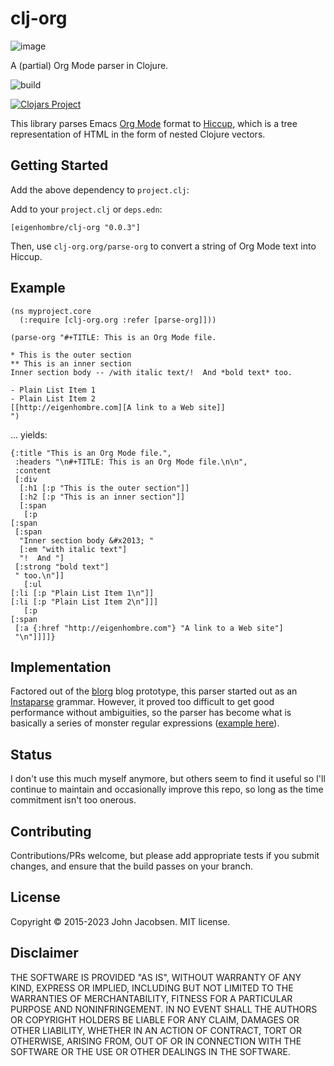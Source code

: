 # clj-org
![image](img/planetz.png)

A (partial) Org Mode parser in Clojure.

![build](https://github.com/eigenhombre/clj-org/actions/workflows/build.yml/badge.svg)

[![Clojars Project](http://clojars.org/clj-org/latest-version.svg)](http://clojars.org/clj-org)

This library parses Emacs [Org Mode](http://orgmode.org/) format to
[Hiccup](https://github.com/weavejester/hiccup), which is a tree
representation of HTML in the form of nested Clojure vectors.

## Getting Started

Add the above dependency to `project.clj`:

Add to your `project.clj` or `deps.edn`:

    [eigenhombre/clj-org "0.0.3"]

Then, use `clj-org.org/parse-org` to convert a string of Org Mode text into
Hiccup.

## Example

    (ns myproject.core
      (:require [clj-org.org :refer [parse-org]]))
    
    (parse-org "#+TITLE: This is an Org Mode file.

    * This is the outer section
    ** This is an inner section
    Inner section body -- /with italic text/!  And *bold text* too.

    - Plain List Item 1
    - Plain List Item 2
    [[http://eigenhombre.com][A link to a Web site]]
    ")

... yields:

    {:title "This is an Org Mode file.",
     :headers "\n#+TITLE: This is an Org Mode file.\n\n",
     :content
     [:div
      [:h1 [:p "This is the outer section"]]
      [:h2 [:p "This is an inner section"]]
      [:span
       [:p
	[:span
	 [:span
	  "Inner section body &#x2013; "
	  [:em "with italic text"]
	  "!  And "]
	 [:strong "bold text"]
	 " too.\n"]]
       [:ul
	[:li [:p "Plain List Item 1\n"]]
	[:li [:p "Plain List Item 2\n"]]]
       [:p
	[:span
	 [:a {:href "http://eigenhombre.com"} "A link to a Web site"]
	 "\n"]]]]}

## Implementation

Factored out of the [blorg](https://github.com/eigenhombre/blorg) blog
prototype, this parser started out as an
[Instaparse](https://github.com/Engelberg/instaparse) grammar.
However, it proved too difficult to get good performance without
ambiguities, so the parser has become what is basically a series of
monster regular expressions ([example
here](https://github.com/eigenhombre/clj-org/blob/master/src/clj_org/org.clj#L361)).

## Status

I don't use this much myself anymore, but others seem to find it
useful so I'll continue to maintain and occasionally improve this
repo, so long as the time commitment isn't too onerous.

## Contributing

Contributions/PRs welcome, but please add appropriate tests if you
submit changes, and ensure that the build passes on your
branch.

## License

Copyright © 2015-2023 John Jacobsen. MIT license.

## Disclaimer

THE SOFTWARE IS PROVIDED "AS IS", WITHOUT WARRANTY OF ANY KIND, EXPRESS OR
IMPLIED, INCLUDING BUT NOT LIMITED TO THE WARRANTIES OF MERCHANTABILITY,
FITNESS FOR A PARTICULAR PURPOSE AND NONINFRINGEMENT. IN NO EVENT SHALL THE
AUTHORS OR COPYRIGHT HOLDERS BE LIABLE FOR ANY CLAIM, DAMAGES OR OTHER
LIABILITY, WHETHER IN AN ACTION OF CONTRACT, TORT OR OTHERWISE, ARISING FROM,
OUT OF OR IN CONNECTION WITH THE SOFTWARE OR THE USE OR OTHER DEALINGS IN THE
SOFTWARE.
